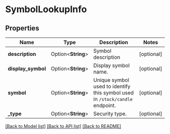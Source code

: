 # SymbolLookupInfo

## Properties

Name | Type | Description | Notes
------------ | ------------- | ------------- | -------------
**description** | Option<**String**> | Symbol description | [optional]
**display_symbol** | Option<**String**> | Display symbol name. | [optional]
**symbol** | Option<**String**> | Unique symbol used to identify this symbol used in <code>/stock/candle</code> endpoint. | [optional]
**_type** | Option<**String**> | Security type. | [optional]

[[Back to Model list]](../README.md#documentation-for-models) [[Back to API list]](../README.md#documentation-for-api-endpoints) [[Back to README]](../README.md)


